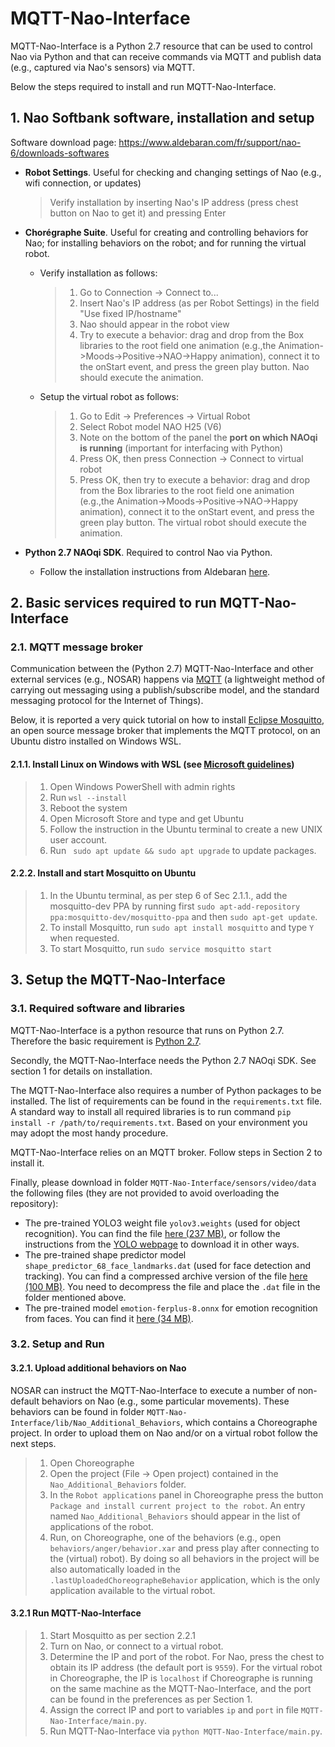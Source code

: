 # MQTT-Nao-Interface
MQTT-Nao-Interface is a Python 2.7 resource that can be used to control Nao via Python and that can receive commands via MQTT and publish data (e.g., captured via Nao's sensors) via MQTT.

Below the steps required to install and run MQTT-Nao-Interface.

## 1. Nao Softbank software, installation and setup
Software download page: https://www.aldebaran.com/fr/support/nao-6/downloads-softwares
- **Robot Settings**. Useful for checking and changing settings of Nao (e.g., wifi connection, or updates)
    > Verify installation by inserting Nao's IP address (press chest button on Nao to get it) and pressing Enter

- **Chorégraphe Suite**. Useful for creating and controlling behaviors for Nao; for installing behaviors on the robot; and for running the virtual robot.

  - Verify installation as follows:
    >1. Go to Connection -> Connect to...
    >2. Insert Nao's IP address (as per Robot Settings) in the field "Use fixed IP/hostname"
    >3. Nao should appear in the robot view
    >4. Try to execute a behavior: drag and drop from the Box libraries to the root field one animation (e.g.,the Animation->Moods->Positive->NAO->Happy animation), connect it to the onStart event, and press the green play button. Nao should execute the animation.
    
  - Setup the virtual robot as follows:
    >1. Go to Edit -> Preferences -> Virtual Robot
    >2. Select Robot model NAO H25 (V6)
    >3. Note on the bottom of the panel the **port on which NAOqi is running** (important for interfacing with Python) 
    >4. Press OK, then press Connection -> Connect to virtual robot
    >5. Press OK, then try to execute a behavior: drag and drop from the Box libraries to the root field one animation (e.g.,the Animation->Moods->Positive->NAO->Happy animation), connect it to the onStart event, and press the green play button. The virtual robot should execute the animation.

- **Python 2.7 NAOqi SDK**. Required to control Nao via Python.
  - Follow the installation instructions from Aldebaran [here](http://doc.aldebaran.com/2-8/dev/python/install_guide.html).

## 2. Basic services required to run MQTT-Nao-Interface

### 2.1. MQTT message broker
Communication between the (Python 2.7) MQTT-Nao-Interface and other external services (e.g., NOSAR) happens via [MQTT](https://en.wikipedia.org/wiki/MQTT) (a lightweight method of carrying out messaging using a publish/subscribe model, and the standard messaging protocol for the Internet of Things). 

Below, it is reported a very quick tutorial on how to install [Eclipse Mosquitto](https://mosquitto.org/), an open source message broker that implements the MQTT protocol, on an Ubuntu distro installed on Windows WSL.

#### 2.1.1. Install Linux on Windows with WSL (see [Microsoft guidelines](https://learn.microsoft.com/en-us/windows/wsl/install))
>1. Open Windows PowerShell with admin rights
>2. Run ``` wsl --install ```
>3. Reboot the system 
>4. Open Microsoft Store and type and get Ubuntu
>5. Follow the instruction in the Ubuntu terminal to create a new UNIX user account.
>6. Run ``` sudo apt update && sudo apt upgrade```  to update packages.

#### 2.2.2. Install and start Mosquitto on Ubuntu
>1. In the Ubuntu terminal, as per step 6 of Sec 2.1.1., add the mosquitto-dev PPA by running first ```sudo apt-add-repository ppa:mosquitto-dev/mosquitto-ppa``` and then ```sudo apt-get update```.
>2. To install Mosquitto, run ``` sudo apt install mosquitto ``` and type ```Y``` when requested.
>3. To start Mosquitto, run ``` sudo service mosquitto start ```



## 3. Setup the MQTT-Nao-Interface
### 3.1. Required software and libraries
MQTT-Nao-Interface is a python resource that runs on Python 2.7. Therefore the basic requirement is [Python 2.7](https://www.python.org/downloads/).

Secondly, the MQTT-Nao-Interface needs the Python 2.7 NAOqi SDK. See section 1 for details on installation.

The MQTT-Nao-Interface also requires a number of Python packages to be installed. 
The list of requirements can be found in the ```requirements.txt``` file. 
A standard way to install all required libraries is to run command ```pip install -r /path/to/requirements.txt```. 
Based on your environment you may adopt the most handy procedure.

MQTT-Nao-Interface relies on an MQTT broker. Follow steps in Section 2 to install it.

Finally, please download in folder ```MQTT-Nao-Interface/sensors/video/data``` the following files (they are not provided to avoid overloading the repository):
- The pre-trained YOLO3 weight file ```yolov3.weights``` (used for object recognition). 
You can find the file [here (237 MB)](https://pjreddie.com/media/files/yolov3.weights), or follow the instructions from the [YOLO webpage](https://pjreddie.com/darknet/yolo/) to download it in other ways.
- The pre-trained shape predictor model ```shape_predictor_68_face_landmarks.dat``` (used for face detection and tracking). You can find a compressed archive version of the file [here (100 MB)](http://dlib.net/files/shape_predictor_68_face_landmarks.dat.bz2). You need to decompress the file and place the ```.dat``` file in the folder mentioned above.
- The pre-trained model ```emotion-ferplus-8.onnx``` for emotion recognition from faces. You can find it [here (34 MB)](https://github.com/onnx/models/blob/main/vision/body_analysis/emotion_ferplus/model/emotion-ferplus-8.onnx).


### 3.2. Setup and Run
#### 3.2.1. Upload additional behaviors on Nao
NOSAR can instruct the MQTT-Nao-Interface to execute a number of non-default behaviors on Nao (e.g., some particular movements).
These behaviors can be found in folder ```MQTT-Nao-Interface/lib/Nao_Additional_Behaviors```, which contains a Choreographe project.
In order to upload them on Nao and/or on a virtual robot follow the next steps.
>1. Open Choreographe
>2. Open the project (File -> Open project) contained in the ```Nao_Additional_Behaviors``` folder.
>3. In the ```Robot applications``` panel in Choreographe press the button ```Package and install current project to the robot```. An entry named ```Nao_Additional_Behaviors``` should appear in the list of applications of the robot.
>4. Run, on Choreographe, one of the behaviors (e.g., open ```behaviors/anger/behavior.xar``` and press play after connecting to the (virtual) robot). By doing so all behaviors in the project will be also automatically loaded in the ```.lastUploadedChoreographeBehavior``` application, which is the only application available to the virtual robot.


#### 3.2.1 Run MQTT-Nao-Interface
>1. Start Mosquitto as per section 2.2.1
>2. Turn on Nao, or connect to a virtual robot.
>3. Determine the IP and port of the robot. For Nao, press the chest to obtain its IP address (the default port is ```9559```). For the virtual robot in Choreographe, the IP is ```localhost``` if Choreographe is running on the same machine as the MQTT-Nao-Interface, and the port can be found in the preferences as per Section 1.
>4. Assign the correct IP and port to variables ```ip``` and ```port``` in file ```MQTT-Nao-Interface/main.py```.
>5. Run MQTT-Nao-Interface via ```python MQTT-Nao-Interface/main.py```.
